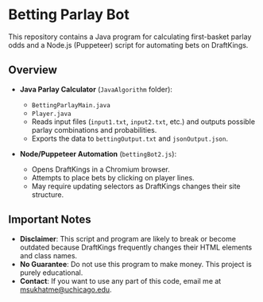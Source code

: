 # Betting Parlay Bot

This repository contains a Java program for calculating first-basket parlay odds and a Node.js (Puppeteer) script for automating bets on DraftKings.

## Overview

- **Java Parlay Calculator** (`JavaAlgorithm` folder):
  - `BettingParlayMain.java`
  - `Player.java`
  - Reads input files (`input1.txt`, `input2.txt`, etc.) and outputs possible parlay combinations and probabilities.
  - Exports the data to `bettingOutput.txt` and `jsonOutput.json`.

- **Node/Puppeteer Automation** (`bettingBot2.js`):
  - Opens DraftKings in a Chromium browser.
  - Attempts to place bets by clicking on player lines.
  - May require updating selectors as DraftKings changes their site structure.

## Important Notes

- **Disclaimer**: This script and program are likely to break or become outdated because DraftKings frequently changes their HTML elements and class names.
- **No Guarantee**: Do not use this program to make money. This project is purely educational.
- **Contact**: If you want to use any part of this code, email me at [msukhatme@uchicago.edu](mailto:msukhatme@uchicago.edu).
